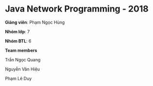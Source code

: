 # Java Network Programming - 2018
**Giảng viên**: Phạm Ngọc Hùng

**Nhóm lớp**: 7

**Nhóm BTL**: 6

**Team members**

Trần Ngọc Quang

Nguyễn Văn Hiệu

Phạm Lê Duy
